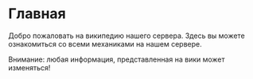 # Главная

Добро пожаловать на википедию нашего сервера. Здесь вы можете ознакомиться со всеми механиками на нашем сервере.

Внимание: любая информация, представленная на вики может изменяться!